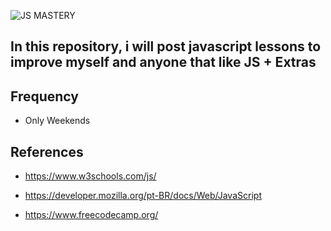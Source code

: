 ![JS MASTERY](https://user-images.githubusercontent.com/82295321/219524955-e33ebb56-eefb-4794-bbe0-4bc148bcc3d2.png)

## In this repository, i will post  javascript lessons to improve myself and anyone that like JS + Extras

## Frequency 
- Only Weekends

## References
- https://www.w3schools.com/js/

- https://developer.mozilla.org/pt-BR/docs/Web/JavaScript

- https://www.freecodecamp.org/